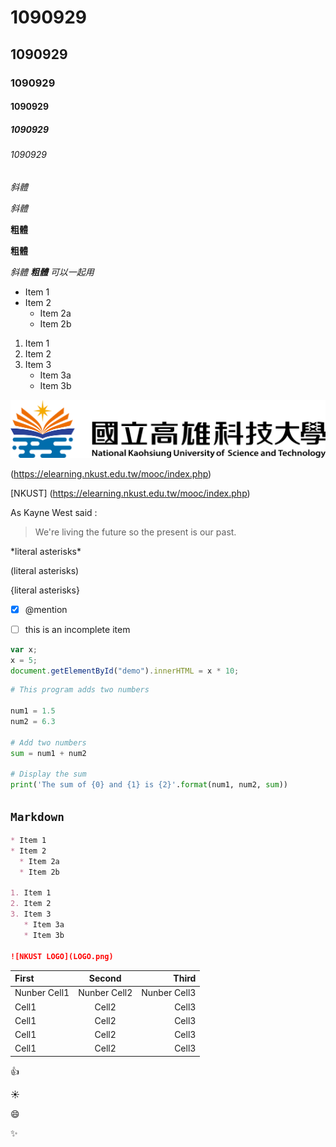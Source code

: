 # 1090929
## 1090929
### 1090929
#### 1090929
##### 1090929
###### 1090929

*斜體*

_斜體_

**粗體**

__粗體__

*斜體 **粗體** 可以一起用*

* Item 1
* Item 2
  * Item 2a
  * Item 2b

1. Item 1
2. Item 2
3. Item 3
   * Item 3a 
   * Item 3b

![NKUST LOGO](LOGO.png)

(https://elearning.nkust.edu.tw/mooc/index.php)

[NKUST] (https://elearning.nkust.edu.tw/mooc/index.php)

As Kayne West said :

> We're living the future so
> the present is our past.

\*literal asterisks\*

\(literal asterisks\)

\{literal asterisks\}

- [X] @mention


- [ ] this is an incomplete item
 
 
```javascript
var x;
x = 5;
document.getElementById("demo").innerHTML = x * 10;
```
```python
# This program adds two numbers

num1 = 1.5
num2 = 6.3

# Add two numbers
sum = num1 + num2

# Display the sum
print('The sum of {0} and {1} is {2}'.format(num1, num2, sum))
```

## `Markdown`
```markdown
* Item 1
* Item 2
  * Item 2a
  * Item 2b

1. Item 1
2. Item 2
3. Item 3
   * Item 3a 
   * Item 3b

![NKUST LOGO](LOGO.png)
```

|First | Second | Third|
|:--------|:---------:|---------:|
|Nunber Cell1    |Nunber Cell2     |Nunber Cell3     |
| Cell1    | Cell2     | Cell3     |
| Cell1    | Cell2     | Cell3     |
| Cell1    | Cell2     | Cell3     |
| Cell1    | Cell2     | Cell3     |

:+1:

:sunny:

:smile:

:sparkles:

